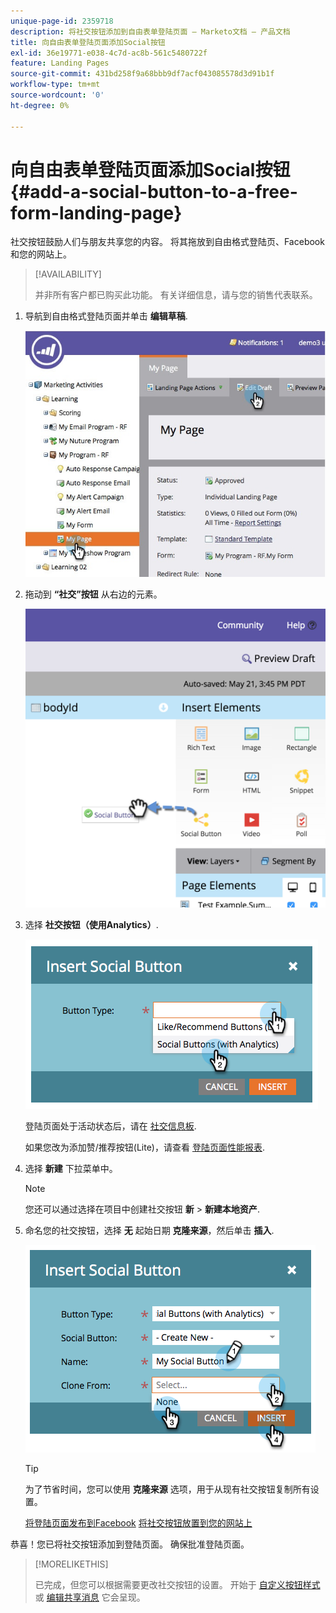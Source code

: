 ```yaml
---
unique-page-id: 2359718
description: 将社交按钮添加到自由表单登陆页面 — Marketo文档 — 产品文档
title: 向自由表单登陆页面添加Social按钮
exl-id: 36e19771-e038-4c7d-ac8b-561c5480722f
feature: Landing Pages
source-git-commit: 431bd258f9a68bbb9df7acf043085578d3d91b1f
workflow-type: tm+mt
source-wordcount: '0'
ht-degree: 0%

---
```


# 向自由表单登陆页面添加Social按钮 {#add-a-social-button-to-a-free-form-landing-page}

社交按钮鼓励人们与朋友共享您的内容。 将其拖放到自由格式登陆页、Facebook和您的网站上。

>[!AVAILABILITY]
>
>并非所有客户都已购买此功能。 有关详细信息，请与您的销售代表联系。

1. 导航到自由格式登陆页面并单击 **编辑草稿**.

   ![](assets/scoring.jpg)

1. 拖动到 **“社交”按钮** 从右边的元素。

   ![](assets/image2015-5-21-15-3a47-3a46.png)

1. 选择 **社交按钮（使用Analytics）**.

   ![](assets/image2014-9-17-10-3a35-3a13.png)

   登陆页面处于活动状态后，请在 [社交信息板](/help/marketo/product-docs/demand-generation/social/social-functions/view-social-performance.md).

   如果您改为添加赞/推荐按钮(Lite)，请查看 [登陆页面性能报表](/help/marketo/product-docs/demand-generation/landing-pages/understanding-landing-pages/landing-page-performance-report.md).

1. 选择 **新建** 下拉菜单中。

   >[!NOTE]
   >
   >您还可以通过选择在项目中创建社交按钮 **新** > **新建本地资产**.

1. 命名您的社交按钮，选择 **无** 起始日期 **克隆来源**，然后单击 **插入**.

   ![](assets/image2014-9-17-10-3a35-3a26.png)

   >[!TIP]
   >
   >为了节省时间，您可以使用 **克隆来源** 选项，用于从现有社交按钮复制所有设置。

   [将登陆页面发布到Facebook](/help/marketo/product-docs/demand-generation/facebook/publish-landing-pages-to-facebook.md) [将社交按钮放置到您的网站上](/help/marketo/product-docs/demand-generation/social/social-functions/deploy-social-on-your-website.md)

恭喜！您已将社交按钮添加到登陆页面。 确保批准登陆页面。

>[!MORELIKETHIS]
>
>已完成，但您可以根据需要更改社交按钮的设置。 开始于 [自定义按钮样式](/help/marketo/product-docs/demand-generation/social/configuring-social-actions/customize-social-app-button.md) 或  [编辑共享消息](/help/marketo/product-docs/demand-generation/social/configuring-social-actions/configure-social-sign-up-share-flow.md) 它会呈现。
